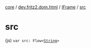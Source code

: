 [core](../../index.md) / [dev.fritz2.dom.html](../index.md) / [IFrame](index.md) / [src](./src.md)

# src

(js) `var src: Flow<`[`String`](https://kotlinlang.org/api/latest/jvm/stdlib/kotlin/-string/index.html)`>`